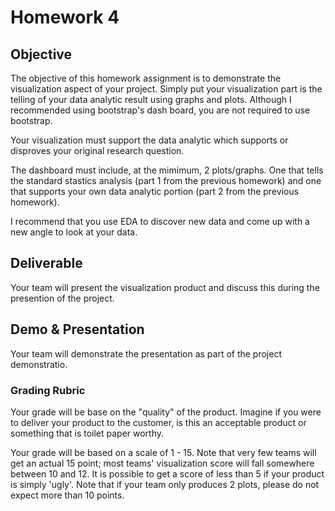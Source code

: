 # Homework 4

## Objective

The objective of this homework assignment is to demonstrate the visualization aspect of your project.  Simply put your visualization part is the telling of your data analytic result using graphs and plots.  Although I recommended using bootstrap's dash board, you are not required to use bootstrap.  

Your visualization must support the data analytic which supports or disproves your original research question.

The dashboard must include, at the mimimum, 2 plots/graphs.  One that tells the standard stastics analysis (part 1 from the previous homework) and one that supports your own data analytic portion (part 2 from the previous homework).

I recommend that you use EDA to discover new data and come up with a new angle to look at your data.

## Deliverable

Your team will present the visualization product and discuss this during the presention of the project.

## Demo & Presentation

Your team will demonstrate the presentation as part of the project demonstratio.

### Grading Rubric

Your grade will be base on the "quality" of the product.  Imagine if you were to deliver your product to the customer, is this an acceptable product or something that is toilet paper worthy.

Your grade will be based on a scale of 1 - 15. Note that very few teams will get an actual 15 point; most teams' visualization score will fall somewhere between 10 and 12.  It is possible to get a score of less than 5 if your product is simply 'ugly'.  Note that if your team only produces 2 plots, please do not expect more than 10 points.
